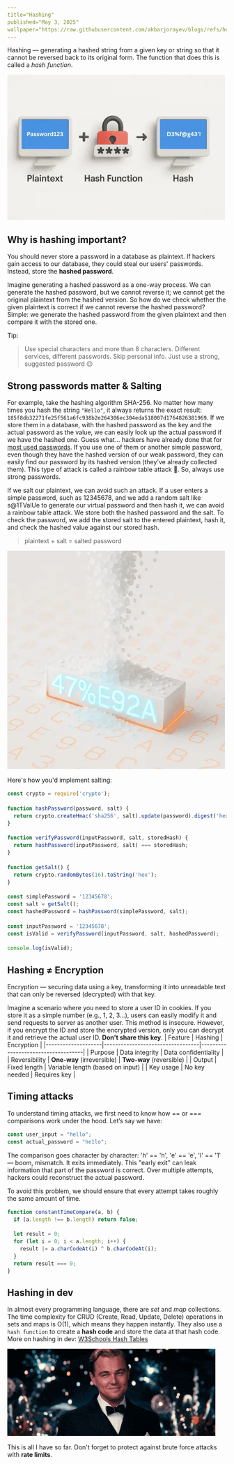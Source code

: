 ```yaml
---
title="Hashing"
published="May 3, 2025"
wallpaper="https://raw.githubusercontent.com/akbarjorayev/blogs/refs/heads/main/blogs/hashing/assets/blog-wallpaper.webp?w=500&h=300"
---
```


Hashing — generating a hashed string from a given key or string so that it cannot be reversed back to its original form. The function that does this is called a *hash function*.

<picture>
  <source media="(prefers-color-scheme: dark)" srcset="https://raw.githubusercontent.com/akbarjorayev/blogs/main/blogs/hashing/assets/plaintext-to-hash.dark.webp?w=500&h=333">
  <source media="(prefers-color-scheme: light)" srcset="https://raw.githubusercontent.com/akbarjorayev/blogs/main/blogs/hashing/assets/plaintext-to-hash.light.webp?w=500&h=333">
  <img src="https://raw.githubusercontent.com/akbarjorayev/blogs/main/blogs/hashing/assets/plaintext-to-hash.light.webp?w=500&h=333" alt="Plaintext to hash">
</picture>

## Why is hashing important?

You should never store a password in a database as plaintext. If hackers gain access to our database, they could steal our users' passwords. Instead, store the **hashed password**.

Imagine generating a hashed password as a one-way process. We can generate the hashed password, but we cannot reverse it; we cannot get the original plaintext from the hashed version. So how do we check whether the given plaintext is correct if we cannot reverse the hashed password? Simple: we generate the hashed password from the given plaintext and then compare it with the stored one.

Tip:

> Use special characters and more than 8 characters. Different services, different passwords. Skip personal info. Just use a strong, suggested password 😉

## Strong passwords matter & Salting

For example, take the hashing algorithm SHA-256. No matter how many times you hash the string `"Hello"`, it always returns the exact result: `185f8db32271fe25f561a6fc938b2e264306ec304eda518007d1764826381969`. If we store them in a database, with the hashed password as the key and the actual password as the value, we can easily look up the actual password if we have the hashed one. Guess what... hackers have already done that for [most used passwords](https://en.wikipedia.org/wiki/Wikipedia:10,000_most_common_passwords). If you use one of them or another simple password, even though they have the hashed version of our weak password, they can easily find our password by its hashed version (they've already collected them). This type of attack is called a rainbow table attack 🌈. So, always use strong passwords.

If we salt our plaintext, we can avoid such an attack. If a user enters a simple password, such as 12345678, and we add a random salt like s@1TValUe to generate our virtual password and then hash it, we can avoid a rainbow table attack. We store both the hashed password and the salt. To check the password, we add the stored salt to the entered plaintext, hash it, and check the hashed value against our stored hash.

> plaintext + salt = salted password

<picture>
  <source media="(prefers-color-scheme: dark)" srcset="https://raw.githubusercontent.com/akbarjorayev/blogs/main/blogs/hashing/assets/password-salting.dark.webp?w=500&h=500">
  <source media="(prefers-color-scheme: light)" srcset="https://raw.githubusercontent.com/akbarjorayev/blogs/main/blogs/hashing/assets/password-salting.light.webp?w=500&h=500">
  <img src="https://raw.githubusercontent.com/akbarjorayev/blogs/main/blogs/hashing/assets/password-salting.light.webp?w=500&h=500" alt="Salting a password">
</picture>

Here's how you'd implement salting:

```javascript
const crypto = require('crypto');

function hashPassword(password, salt) {
  return crypto.createHmac('sha256', salt).update(password).digest('hex');
}

function verifyPassword(inputPassword, salt, storedHash) {
  return hashPassword(inputPassword, salt) === storedHash;
}

function getSalt() {
  return crypto.randomBytes(16).toString('hex');
}

const simplePassword = '12345678';
const salt = getSalt();
const hashedPassword = hashPassword(simplePassword, salt);

const inputPassword = '12345678';
const isValid = verifyPassword(inputPassword, salt, hashedPassword);

console.log(isValid);
```

## Hashing ≠ Encryption

Encryption — securing data using a key, transforming it into unreadable text that can only be reversed (decrypted) with that key.

Imagine a scenario where you need to store a user ID in cookies. If you store it as a simple number (e.g., 1, 2, 3...), users can easily modify it and send requests to server as another user. This method is insecure. However, if you encrypt the ID and store the encrypted version, only you can decrypt it and retrieve the actual user ID. **Don't share this key**.
| Feature            | Hashing                          | Encryption                         |
|--------------------|----------------------------------|------------------------------------|
| Purpose            | Data integrity                   | Data confidentiality               |
| Reversibility      | **One-way** (irreversible)       | **Two-way** (reversible)           |
| Output             | Fixed length                     | Variable length (based on input)   |
| Key usage          | No key needed                    | Requires key                       |

## Timing attacks

To understand timing attacks, we first need to know how == or === comparisons work under the hood. Let’s say we have:

```javascript
const user_input = "hello";
const actual_password = "he1lo";
```

The comparison goes character by character: 'h' == 'h', 'e' == 'e', 'l' == '1' — boom, mismatch. It exits immediately. This "early exit" can leak information that part of the password is correct. Over multiple attempts, hackers could reconstruct the actual password.

To avoid this problem, we should ensure that every attempt takes roughly the same amount of time.

```javascript
function constantTimeCompare(a, b) {
  if (a.length !== b.length) return false;

  let result = 0;
  for (let i = 0; i < a.length; i++) {
    result |= a.charCodeAt(i) ^ b.charCodeAt(i);
  }
  return result === 0;
}
```

## Hashing in dev

In almost every programming language, there are *set* and *map* collections. The time complexity for CRUD (Create, Read, Update, Delete) operations in sets and maps is O(1), which means they happen instantly. They also use a `hash function` to create a **hash code** and store the data at that hash code. More on hashing in dev: [W3Schools Hash Tables](https://www.w3schools.com/dsa/dsa_theory_hashtables.php)

![Gatsby Toast](https://raw.githubusercontent.com/akbarjorayev/blogs/refs/heads/main/blogs/hashing/assets/gatsby-toast.gif?w=478&h=200)

This is all I have so far. Don't forget to protect against brute force attacks with **rate limits**.
